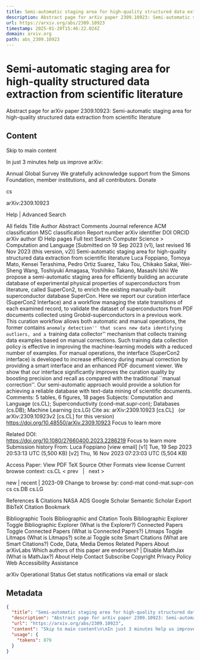 ```yaml
---
title: Semi-automatic staging area for high-quality structured data extraction from scientific literature
description: Abstract page for arXiv paper 2309.10923: Semi-automatic staging area for high-quality structured data extraction from scientific literature
url: https://arxiv.org/abs/2309.10923
timestamp: 2025-01-20T15:46:22.024Z
domain: arxiv.org
path: abs_2309.10923
---
```


# Semi-automatic staging area for high-quality structured data extraction from scientific literature


Abstract page for arXiv paper 2309.10923: Semi-automatic staging area for high-quality structured data extraction from scientific literature


## Content

Skip to main content

In just 3 minutes help us improve arXiv:

Annual Global Survey
We gratefully acknowledge support from the Simons Foundation, member institutions, and all contributors.
Donate
>
cs
>
arXiv:2309.10923

Help | Advanced Search

All fields
Title
Author
Abstract
Comments
Journal reference
ACM classification
MSC classification
Report number
arXiv identifier
DOI
ORCID
arXiv author ID
Help pages
Full text
Search
Computer Science > Computation and Language
[Submitted on 19 Sep 2023 (v1), last revised 16 Nov 2023 (this version, v2)]
Semi-automatic staging area for high-quality structured data extraction from scientific literature
Luca Foppiano, Tomoya Mato, Kensei Terashima, Pedro Ortiz Suarez, Taku Tou, Chikako Sakai, Wei-Sheng Wang, Toshiyuki Amagasa, Yoshihiko Takano, Masashi Ishii
We propose a semi-automatic staging area for efficiently building an accurate database of experimental physical properties of superconductors from literature, called SuperCon2, to enrich the existing manually-built superconductor database SuperCon. Here we report our curation interface (SuperCon2 Interface) and a workflow managing the state transitions of each examined record, to validate the dataset of superconductors from PDF documents collected using Grobid-superconductors in a previous work. This curation workflow allows both automatic and manual operations, the former contains ``anomaly detection'' that scans new data identifying outliers, and a ``training data collector'' mechanism that collects training data examples based on manual corrections. Such training data collection policy is effective in improving the machine-learning models with a reduced number of examples. For manual operations, the interface (SuperCon2 interface) is developed to increase efficiency during manual correction by providing a smart interface and an enhanced PDF document viewer. We show that our interface significantly improves the curation quality by boosting precision and recall as compared with the traditional ``manual correction''. Our semi-automatic approach would provide a solution for achieving a reliable database with text-data mining of scientific documents.
Comments:	5 tables, 6 figures, 18 pages
Subjects:	Computation and Language (cs.CL); Superconductivity (cond-mat.supr-con); Databases (cs.DB); Machine Learning (cs.LG)
Cite as:	arXiv:2309.10923 [cs.CL]
 	(or arXiv:2309.10923v2 [cs.CL] for this version)
 	
https://doi.org/10.48550/arXiv.2309.10923
Focus to learn more

Related DOI:	
https://doi.org/10.1080/27660400.2023.2286219
Focus to learn more
Submission history
From: Luca Foppiano [view email]
[v1] Tue, 19 Sep 2023 20:53:13 UTC (5,500 KB)
[v2] Thu, 16 Nov 2023 07:23:03 UTC (5,504 KB)

Access Paper:
View PDF
TeX Source
Other Formats
view license
Current browse context:
cs.CL
< prev   |   next >

new | recent | 2023-09
Change to browse by:
cond-mat
cond-mat.supr-con
cs
cs.DB
cs.LG

References & Citations
NASA ADS
Google Scholar
Semantic Scholar
Export BibTeX Citation
Bookmark
 
Bibliographic Tools
Bibliographic and Citation Tools
Bibliographic Explorer Toggle
Bibliographic Explorer (What is the Explorer?)
Connected Papers Toggle
Connected Papers (What is Connected Papers?)
Litmaps Toggle
Litmaps (What is Litmaps?)
scite.ai Toggle
scite Smart Citations (What are Smart Citations?)
Code, Data, Media
Demos
Related Papers
About arXivLabs
Which authors of this paper are endorsers? | Disable MathJax (What is MathJax?)
About
Help
Contact
Subscribe
Copyright
Privacy Policy
Web Accessibility Assistance

arXiv Operational Status 
Get status notifications via email or slack

## Metadata

```json
{
  "title": "Semi-automatic staging area for high-quality structured data extraction from scientific literature",
  "description": "Abstract page for arXiv paper 2309.10923: Semi-automatic staging area for high-quality structured data extraction from scientific literature",
  "url": "https://arxiv.org/abs/2309.10923",
  "content": "Skip to main content\n\nIn just 3 minutes help us improve arXiv:\n\nAnnual Global Survey\nWe gratefully acknowledge support from the Simons Foundation, member institutions, and all contributors.\nDonate\n>\ncs\n>\narXiv:2309.10923\n\nHelp | Advanced Search\n\nAll fields\nTitle\nAuthor\nAbstract\nComments\nJournal reference\nACM classification\nMSC classification\nReport number\narXiv identifier\nDOI\nORCID\narXiv author ID\nHelp pages\nFull text\nSearch\nComputer Science > Computation and Language\n[Submitted on 19 Sep 2023 (v1), last revised 16 Nov 2023 (this version, v2)]\nSemi-automatic staging area for high-quality structured data extraction from scientific literature\nLuca Foppiano, Tomoya Mato, Kensei Terashima, Pedro Ortiz Suarez, Taku Tou, Chikako Sakai, Wei-Sheng Wang, Toshiyuki Amagasa, Yoshihiko Takano, Masashi Ishii\nWe propose a semi-automatic staging area for efficiently building an accurate database of experimental physical properties of superconductors from literature, called SuperCon2, to enrich the existing manually-built superconductor database SuperCon. Here we report our curation interface (SuperCon2 Interface) and a workflow managing the state transitions of each examined record, to validate the dataset of superconductors from PDF documents collected using Grobid-superconductors in a previous work. This curation workflow allows both automatic and manual operations, the former contains ``anomaly detection'' that scans new data identifying outliers, and a ``training data collector'' mechanism that collects training data examples based on manual corrections. Such training data collection policy is effective in improving the machine-learning models with a reduced number of examples. For manual operations, the interface (SuperCon2 interface) is developed to increase efficiency during manual correction by providing a smart interface and an enhanced PDF document viewer. We show that our interface significantly improves the curation quality by boosting precision and recall as compared with the traditional ``manual correction''. Our semi-automatic approach would provide a solution for achieving a reliable database with text-data mining of scientific documents.\nComments:\t5 tables, 6 figures, 18 pages\nSubjects:\tComputation and Language (cs.CL); Superconductivity (cond-mat.supr-con); Databases (cs.DB); Machine Learning (cs.LG)\nCite as:\tarXiv:2309.10923 [cs.CL]\n \t(or arXiv:2309.10923v2 [cs.CL] for this version)\n \t\nhttps://doi.org/10.48550/arXiv.2309.10923\nFocus to learn more\n\nRelated DOI:\t\nhttps://doi.org/10.1080/27660400.2023.2286219\nFocus to learn more\nSubmission history\nFrom: Luca Foppiano [view email]\n[v1] Tue, 19 Sep 2023 20:53:13 UTC (5,500 KB)\n[v2] Thu, 16 Nov 2023 07:23:03 UTC (5,504 KB)\n\nAccess Paper:\nView PDF\nTeX Source\nOther Formats\nview license\nCurrent browse context:\ncs.CL\n< prev   |   next >\n\nnew | recent | 2023-09\nChange to browse by:\ncond-mat\ncond-mat.supr-con\ncs\ncs.DB\ncs.LG\n\nReferences & Citations\nNASA ADS\nGoogle Scholar\nSemantic Scholar\nExport BibTeX Citation\nBookmark\n \nBibliographic Tools\nBibliographic and Citation Tools\nBibliographic Explorer Toggle\nBibliographic Explorer (What is the Explorer?)\nConnected Papers Toggle\nConnected Papers (What is Connected Papers?)\nLitmaps Toggle\nLitmaps (What is Litmaps?)\nscite.ai Toggle\nscite Smart Citations (What are Smart Citations?)\nCode, Data, Media\nDemos\nRelated Papers\nAbout arXivLabs\nWhich authors of this paper are endorsers? | Disable MathJax (What is MathJax?)\nAbout\nHelp\nContact\nSubscribe\nCopyright\nPrivacy Policy\nWeb Accessibility Assistance\n\narXiv Operational Status \nGet status notifications via email or slack",
  "usage": {
    "tokens": 879
  }
}
```
